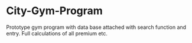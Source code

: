 # City-Gym-Program
Prototype gym program with data base attached with search function and entry. Full calculations of all premium etc.
